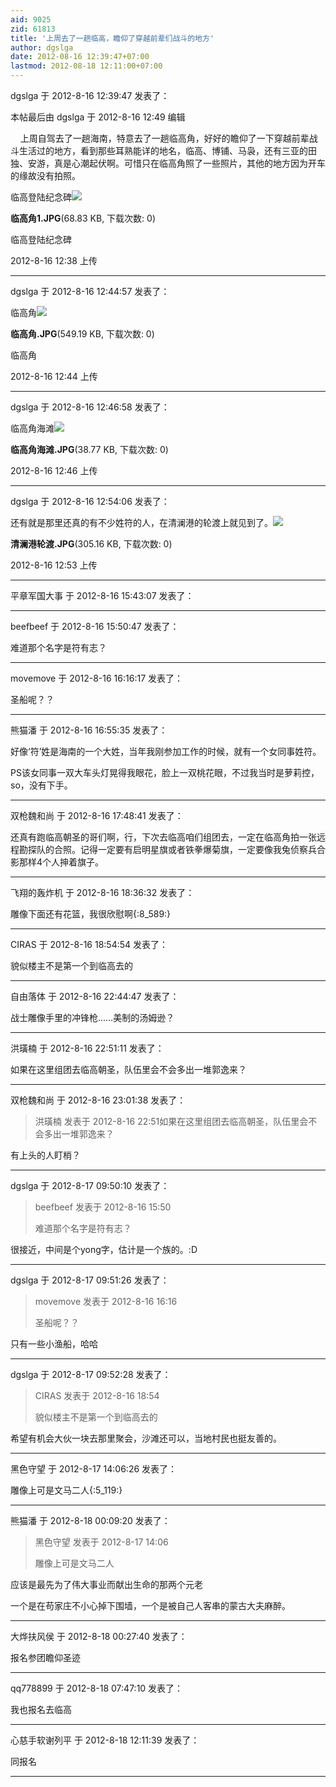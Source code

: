 ```yaml
---
aid: 9025
zid: 61813
title: '上周去了一趟临高，瞻仰了穿越前辈们战斗的地方'
author: dgslga
date: 2012-08-16 12:39:47+07:00
lastmod: 2012-08-18 12:11:00+07:00
---
```


dgslga 于 2012-8-16 12:39:47 发表了：

本帖最后由 dgslga 于 2012-8-16 12:49 编辑 

    上周自驾去了一趟海南，特意去了一趟临高角，好好的瞻仰了一下穿越前辈战斗生活过的地方，看到那些耳熟能详的地名，临高、博铺、马袅，还有三亚的田独、安游，真是心潮起伏啊。可惜只在临高角照了一些照片，其他的地方因为开车的缘故没有拍照。

临高登陆纪念碑![](https://cdn.jsdelivr.net/gh/lzjluzijie/beichao@main/static/img/123854gvi5v0j5gpj7zg5j.jpg)



**临高角1.JPG**(68.83 KB, 下载次数: 0)



临高登陆纪念碑



2012-8-16 12:38 上传

---------

dgslga 于 2012-8-16 12:44:57 发表了：

临高角![](https://cdn.jsdelivr.net/gh/lzjluzijie/beichao@main/static/img/124440bezwewxxcsiu6zcs.jpg)



**临高角.JPG**(549.19 KB, 下载次数: 0)



临高角



2012-8-16 12:44 上传

---------

dgslga 于 2012-8-16 12:46:58 发表了：

临高角海滩![](https://cdn.jsdelivr.net/gh/lzjluzijie/beichao@main/static/img/124642efqqxe3qqh5cevvk.jpg)



**临高角海滩.JPG**(38.77 KB, 下载次数: 0)



2012-8-16 12:46 上传

---------

dgslga 于 2012-8-16 12:54:06 发表了：

还有就是那里还真的有不少姓符的人，在清澜港的轮渡上就见到了。![](https://cdn.jsdelivr.net/gh/lzjluzijie/beichao@main/static/img/125354ckn84rh42hs5hshy.jpg)



**清澜港轮渡.JPG**(305.16 KB, 下载次数: 0)



2012-8-16 12:53 上传

---------

平章军国大事 于 2012-8-16 15:43:07 发表了：



---------

beefbeef 于 2012-8-16 15:50:47 发表了：

难道那个名字是符有志？

---------

movemove 于 2012-8-16 16:16:17 发表了：

圣船呢？？

---------

熊猫潘 于 2012-8-16 16:55:35 发表了：

好像‘符’姓是海南的一个大姓，当年我刚参加工作的时候，就有一个女同事姓符。

PS该女同事一双大车头灯晃得我眼花，脸上一双桃花眼，不过我当时是萝莉控，so，没有下手。

---------

双枪魏和尚 于 2012-8-16 17:48:41 发表了：

还真有跑临高朝圣的哥们啊，行，下次去临高咱们组团去，一定在临高角拍一张远程勘探队的合照。记得一定要有启明星旗或者铁拳爆菊旗，一定要像我兔侦察兵合影那样4个人抻着旗子。

---------

飞翔的轰炸机 于 2012-8-16 18:36:32 发表了：

雕像下面还有花篮，我很欣慰啊{:8\_589:}

---------

CIRAS 于 2012-8-16 18:54:54 发表了：

貌似楼主不是第一个到临高去的

---------

自由落体 于 2012-8-16 22:44:47 发表了：

战士雕像手里的冲锋枪……美制的汤姆逊？

---------

洪璜楠 于 2012-8-16 22:51:11 发表了：

如果在这里组团去临高朝圣，队伍里会不会多出一堆郭逸来？

---------

双枪魏和尚 于 2012-8-16 23:01:38 发表了：

> 洪璜楠 发表于 2012-8-16 22:51如果在这里组团去临高朝圣，队伍里会不会多出一堆郭逸来？



有上头的人盯梢？

---------

dgslga 于 2012-8-17 09:50:10 发表了：

> beefbeef 发表于 2012-8-16 15:50
> 
> 难道那个名字是符有志？



很接近，中间是个yong字，估计是一个族的。:D

---------

dgslga 于 2012-8-17 09:51:26 发表了：

> movemove 发表于 2012-8-16 16:16
> 
> 圣船呢？？



只有一些小渔船，哈哈

---------

dgslga 于 2012-8-17 09:52:28 发表了：

> CIRAS 发表于 2012-8-16 18:54
> 
> 貌似楼主不是第一个到临高去的



希望有机会大伙一块去那里聚会，沙滩还可以，当地村民也挺友善的。

---------

黑色守望 于 2012-8-17 14:06:26 发表了：

雕像上可是文马二人{:5\_119:}

---------

熊猫潘 于 2012-8-18 00:09:20 发表了：

> 黑色守望 发表于 2012-8-17 14:06
> 
> 雕像上可是文马二人



应该是最先为了伟大事业而献出生命的那两个元老

一个是在苟家庄不小心掉下围墙，一个是被自己人客串的蒙古大夫麻醉。

---------

大烨扶风侯 于 2012-8-18 00:27:40 发表了：

报名参团瞻仰圣迹

---------

qq778899 于 2012-8-18 07:47:10 发表了：

我也报名去临高

---------

心慈手软谢列平 于 2012-8-18 12:11:39 发表了：

同报名

---------

